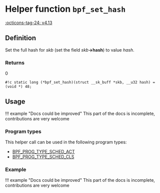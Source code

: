 # Helper function `bpf_set_hash`

<!-- [FEATURE_TAG](bpf_set_hash) -->
[:octicons-tag-24: v4.13](https://github.com/torvalds/linux/commit/ded092cd73c2c56a394b936f86897f29b2e131c0)
<!-- [/FEATURE_TAG] -->

## Definition

<!-- [HELPER_FUNC_DEF] -->
Set the full hash for _skb_ (set the field _skb_**->hash**) to value _hash_.

### Returns

0

`#!c static long (*bpf_set_hash)(struct __sk_buff *skb, __u32 hash) = (void *) 48;`
<!-- [/HELPER_FUNC_DEF] -->

## Usage

!!! example "Docs could be improved"
    This part of the docs is incomplete, contributions are very welcome

### Program types

This helper call can be used in the following program types:

<!-- DO NOT EDIT MANUALLY -->
<!-- [HELPER_FUNC_PROG_REF] -->
 * [BPF_PROG_TYPE_SCHED_ACT](../program-type/BPF_PROG_TYPE_SCHED_ACT.md)
 * [BPF_PROG_TYPE_SCHED_CLS](../program-type/BPF_PROG_TYPE_SCHED_CLS.md)
<!-- [/HELPER_FUNC_PROG_REF] -->

### Example

!!! example "Docs could be improved"
    This part of the docs is incomplete, contributions are very welcome
